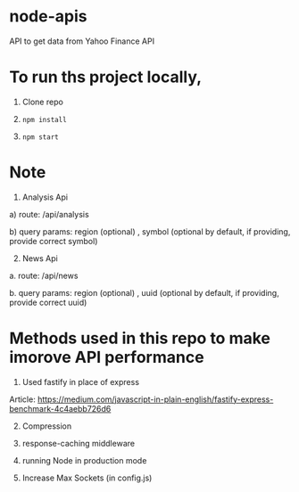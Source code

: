 # node-apis

API to get data from Yahoo Finance API

# To run ths project locally,

1. Clone repo

2. <code>npm install</code>

3. <code>npm start</code>

# Note

1. Analysis Api

a) route: /api/analysis

b) query params: region (optional) , symbol (optional by default, if providing, provide correct symbol)

2. News Api

a. route: /api/news

b. query params: region (optional) , uuid (optional by default, if providing, provide correct uuid)

# Methods used in this repo to make imorove API performance

1. Used fastify in place of express

Article: https://medium.com/javascript-in-plain-english/fastify-express-benchmark-4c4aebb726d6

2. Compression

3. response-caching middleware

4. running Node in production mode

5. Increase Max Sockets (in config.js)
